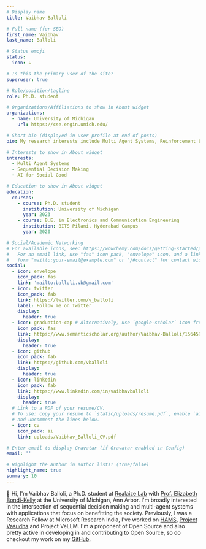 ```yaml
---
# Display name
title: Vaibhav Balloli

# Full name (for SEO)
first_name: Vaibhav
last_name: Balloli

# Status emoji
status:
  icon: ☕️

# Is this the primary user of the site?
superuser: true

# Role/position/tagline
role: Ph.D. student

# Organizations/Affiliations to show in About widget
organizations:
  - name: University of Michigan
    url: https://cse.engin.umich.edu/

# Short bio (displayed in user profile at end of posts)
bio: My research interests include Multi Agent Systems, Reinforcement Learning and AI for Social Good.

# Interests to show in About widget
interests:
  - Multi Agent Systems
  - Sequential Decision Making
  - AI for Social Good

# Education to show in About widget
education:
  courses:
    - course: Ph.D. student
      institution: University of Michigan
      year: 2023
    - course: B.E. in Electronics and Communication Engineering
      institution: BITS Pilani, Hyderabad Campus
      year: 2020

# Social/Academic Networking
# For available icons, see: https://wowchemy.com/docs/getting-started/page-builder/#icons
#   For an email link, use "fas" icon pack, "envelope" icon, and a link in the
#   form "mailto:your-email@example.com" or "/#contact" for contact widget.
social:
  - icon: envelope
    icon_pack: fas
    link: 'mailto:balloli.vb@gmail.com'
  - icon: twitter
    icon_pack: fab
    link: https://twitter.com/v_balloli
    label: Follow me on Twitter
    display:
      header: true
  - icon: graduation-cap # Alternatively, use `google-scholar` icon from `ai` icon pack
    icon_pack: fas
    link: https://www.semanticscholar.org/author/Vaibhav-Balloli/1564592237
    display:
      header: true
  - icon: github
    icon_pack: fab
    link: https://github.com/vballoli
    display:
      header: true
  - icon: linkedin
    icon_pack: fab
    link: https://www.linkedin.com/in/vaibhavballoli
    display:
      header: true
  # Link to a PDF of your resume/CV.
  # To use: copy your resume to `static/uploads/resume.pdf`, enable `ai` icons in `params.yaml`,
  # and uncomment the lines below.
  - icon: cv
    icon_pack: ai
    link: uploads/Vaibhav_Balloli_CV.pdf

# Enter email to display Gravatar (if Gravatar enabled in Config)
email: ''

# Highlight the author in author lists? (true/false)
highlight_name: true
summary: 10
---
```


👋 Hi, I'm Vaibhav Balloli, a Ph.D. student at [Realaize Lab](https://sites.google.com/view/realize-lab) with [Prof. Elizabeth Bondi-Kelly](https://sites.google.com/view/elizabethbondi) at the University of Michigan, Ann Arbor. I'm broadly interested in the intersection of sequential decision making and multi-agent systems with applications that focus on benefitting the society. Previously, I was a Research Fellow at Microsoft Research India, I've worked on [HAMS](https://www.microsoft.com/en-us/research/project/hams/), [Project Vasudha](https://www.microsoft.com/en-us/research/project/vasudha/) and Project VeLLM. I'm a proponent of Open Source and also pretty active in developing in and contributing to Open Source, so do checkout my work on my [GitHub](https://github.com/vballoli).
